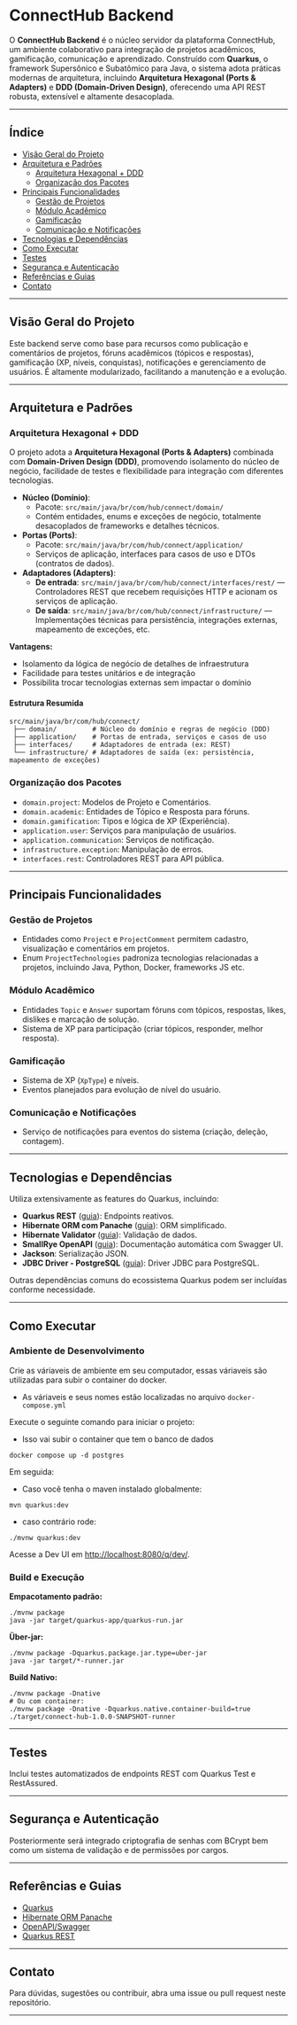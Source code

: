 # ConnectHub Backend

O **ConnectHub Backend** é o núcleo servidor da plataforma ConnectHub, um ambiente colaborativo para integração de projetos acadêmicos, gamificação, comunicação e aprendizado. Construído com **Quarkus**, o framework Supersônico e Subatômico para Java, o sistema adota práticas modernas de arquitetura, incluindo **Arquitetura Hexagonal (Ports & Adapters)** e **DDD (Domain-Driven Design)**, oferecendo uma API REST robusta, extensível e altamente desacoplada.

---

## Índice

- [Visão Geral do Projeto](#visão-geral-do-projeto)
- [Arquitetura e Padrões](#arquitetura-e-padrões)
  - [Arquitetura Hexagonal + DDD](#arquitetura-hexagonal--ddd)
  - [Organização dos Pacotes](#organização-dos-pacotes)
- [Principais Funcionalidades](#principais-funcionalidades)
  - [Gestão de Projetos](#gestão-de-projetos)
  - [Módulo Acadêmico](#módulo-acadêmico)
  - [Gamificação](#gamificação)
  - [Comunicação e Notificações](#comunicação-e-notificações)
- [Tecnologias e Dependências](#tecnologias-e-dependências)
- [Como Executar](#como-executar)
- [Testes](#testes)
- [Segurança e Autenticação](#segurança-e-autenticação)
- [Referências e Guias](#referências-e-guias)
- [Contato](#contato)

---

## Visão Geral do Projeto

Este backend serve como base para recursos como publicação e comentários de projetos, fóruns acadêmicos (tópicos e respostas), gamificação (XP, níveis, conquistas), notificações e gerenciamento de usuários. É altamente modularizado, facilitando a manutenção e a evolução.

---

## Arquitetura e Padrões

### Arquitetura Hexagonal + DDD

O projeto adota a **Arquitetura Hexagonal (Ports & Adapters)** combinada com **Domain-Driven Design (DDD)**, promovendo isolamento do núcleo de negócio, facilidade de testes e flexibilidade para integração com diferentes tecnologias.

- **Núcleo (Domínio)**: 
  - Pacote: `src/main/java/br/com/hub/connect/domain/`
  - Contém entidades, enums e exceções de negócio, totalmente desacoplados de frameworks e detalhes técnicos.
- **Portas (Ports)**:
  - Pacote: `src/main/java/br/com/hub/connect/application/`
  - Serviços de aplicação, interfaces para casos de uso e DTOs (contratos de dados).
- **Adaptadores (Adapters)**:
  - **De entrada**: `src/main/java/br/com/hub/connect/interfaces/rest/` — Controladores REST que recebem requisições HTTP e acionam os serviços de aplicação.
  - **De saída**: `src/main/java/br/com/hub/connect/infrastructure/` — Implementações técnicas para persistência, integrações externas, mapeamento de exceções, etc.

**Vantagens:**
- Isolamento da lógica de negócio de detalhes de infraestrutura
- Facilidade para testes unitários e de integração
- Possibilita trocar tecnologias externas sem impactar o domínio

#### Estrutura Resumida

```
src/main/java/br/com/hub/connect/
 ├── domain/         # Núcleo do domínio e regras de negócio (DDD)
 ├── application/    # Portas de entrada, serviços e casos de uso
 ├── interfaces/     # Adaptadores de entrada (ex: REST)
 └── infrastructure/ # Adaptadores de saída (ex: persistência, mapeamento de exceções)
```

### Organização dos Pacotes

- `domain.project`: Modelos de Projeto e Comentários.
- `domain.academic`: Entidades de Tópico e Resposta para fóruns.
- `domain.gamification`: Tipos e lógica de XP (Experiência).
- `application.user`: Serviços para manipulação de usuários.
- `application.communication`: Serviços de notificação.
- `infrastructure.exception`: Manipulação de erros.
- `interfaces.rest`: Controladores REST para API pública.

---

## Principais Funcionalidades

### Gestão de Projetos

- Entidades como `Project` e `ProjectComment` permitem cadastro, visualização e comentários em projetos.
- Enum `ProjectTechnologies` padroniza tecnologias relacionadas a projetos, incluindo Java, Python, Docker, frameworks JS etc.

### Módulo Acadêmico

- Entidades `Topic` e `Answer` suportam fóruns com tópicos, respostas, likes, dislikes e marcação de solução.
- Sistema de XP para participação (criar tópicos, responder, melhor resposta).

### Gamificação

- Sistema de XP (`XpType`) e níveis.
- Eventos planejados para evolução de nível do usuário.

### Comunicação e Notificações

- Serviço de notificações para eventos do sistema (criação, deleção, contagem).

---

## Tecnologias e Dependências

Utiliza extensivamente as features do Quarkus, incluindo:

- **Quarkus REST** ([guia](https://quarkus.io/guides/rest)): Endpoints reativos.
- **Hibernate ORM com Panache** ([guia](https://quarkus.io/guides/hibernate-orm-panache)): ORM simplificado.
- **Hibernate Validator** ([guia](https://quarkus.io/guides/validation)): Validação de dados.
- **SmallRye OpenAPI** ([guia](https://quarkus.io/guides/openapi-swaggerui)): Documentação automática com Swagger UI.
- **Jackson**: Serialização JSON.
- **JDBC Driver - PostgreSQL** ([guia](https://quarkus.io/guides/datasource)): Driver JDBC para PostgreSQL.

Outras dependências comuns do ecossistema Quarkus podem ser incluídas conforme necessidade.

---

## Como Executar

### Ambiente de Desenvolvimento

Crie as váriaveis de ambiente em seu computador, essas váriaveis são utilizadas para subir o container do docker.
- As váriaveis e seus nomes estão localizadas no arquivo `docker-compose.yml`

Execute o seguinte comando para iniciar o projeto:
- Isso vai subir o container que tem o banco de dados
```shell
docker compose up -d postgres
```

Em seguida:
- Caso vocẽ tenha o maven instalado globalmente:

```shell
mvn quarkus:dev
```

- caso contrário rode:

```shell
./mvnw quarkus:dev
```
Acesse a Dev UI em [http://localhost:8080/q/dev/](http://localhost:8080/q/dev/).

### Build e Execução

**Empacotamento padrão:**
```shell
./mvnw package
java -jar target/quarkus-app/quarkus-run.jar
```

**Über-jar:**
```shell
./mvnw package -Dquarkus.package.jar.type=uber-jar
java -jar target/*-runner.jar
```

**Build Nativo:**
```shell
./mvnw package -Dnative
# Ou com container:
./mvnw package -Dnative -Dquarkus.native.container-build=true
./target/connect-hub-1.0.0-SNAPSHOT-runner
```

---

## Testes

Inclui testes automatizados de endpoints REST com Quarkus Test e RestAssured.

---

## Segurança e Autenticação

Posteriormente será integrado criptografia de senhas com BCrypt bem como um sistema de validação e de permissões por cargos.

---

## Referências e Guias

- [Quarkus](https://quarkus.io/)
- [Hibernate ORM Panache](https://quarkus.io/guides/hibernate-orm-panache)
- [OpenAPI/Swagger](https://quarkus.io/guides/openapi-swaggerui)
- [Quarkus REST](https://quarkus.io/guides/rest)

---

## Contato

Para dúvidas, sugestões ou contribuir, abra uma issue ou pull request neste repositório.

---

